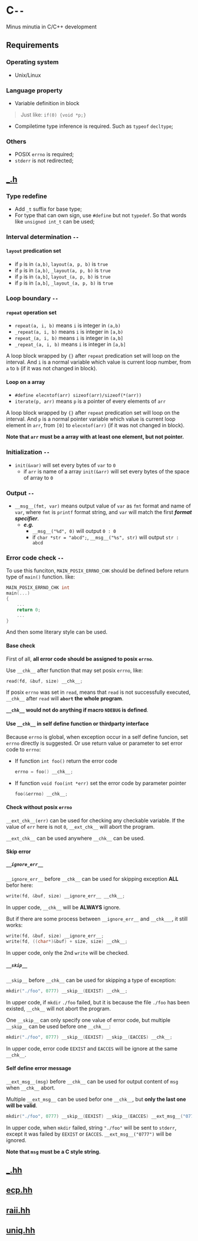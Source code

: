 # C```--```
Minus minutia in C/C++ development

## Requirements

### Operating system

- Unix/Linux

### Language property

- Variable definition in block
> Just like: ```if(0) {void *p;}```
- Compiletime type inference is required. Such as ```typeof``` ```decltype```;

### Others

- POSIX ```errno``` is required;
- ```stderr``` is not redirected;

## [_.h](_.h)

### Type redefine

- Add ```_t``` suffix for base type;
- For type that can own sign, use ```#define``` but not ```typedef```.
So that words like ```unsigned int_t``` can be used;

### Interval determination ```--```

#### ```layout``` predication set

- if ```p``` is in ```(a,b)```, ```layout(a, p, b)``` is ```true```
- if ```p``` is in ```[a,b)```, ```_layout(a, p, b)``` is ```true```
- if ```p``` is in ```(a,b]```, ```layout_(a, p, b)``` is ```true```
- if ```p``` is in ```[a,b]```, ```_layout_(a, p, b)``` is ```true```

### Loop boundary ```--```

#### ```repeat``` operation set

- ```repeat(a, i, b)``` means ```i``` is integer in ```(a,b)```
- ```_repeat(a, i, b)``` means ```i``` is integer in ```[a,b)```
- ```repeat_(a, i, b)``` means ```i``` is integer in ```(a,b]```
- ```_repeat_(a, i, b)``` means ```i``` is integer in ```[a,b]```

A loop block wrapped by ```{}``` after ```repeat``` predication set will loop on the interval.
And ```i``` is a normal variable which value is current loop number, from ```a``` to ```b```
(if it was not changed in block).

#### Loop on a array

- ```#define elecntof(arr) sizeof(arr)/sizeof(*(arr))```
- ```iterate(p, arr)``` means ```p``` is a pointer of every elements of ```arr```

A loop block wrapped by ```{}``` after ```repeat``` predication set will loop on the interval.
And ```p``` is a normal pointer variable which value is current loop element in ```arr```,
from ```[0]``` to ```elecntof(arr)```
(if it was not changed in block).

**Note that ```arr``` must be a array with at least one element, but not pointer.**

### Initialization ```--```

- ```init(&var)``` will set every bytes of ```var``` to ```0```
	- if ```arr``` is name of a array ```init(&arr)``` will set every bytes of the space of array to ```0```

### Output ```--```

- ```__msg__(fmt, var)``` means output value of ```var``` as ```fmt``` format and name of ```var```,
where ```fmt``` is ```printf``` format string, and ```var``` will match the first ***format specifier***.  
	- ***e.g.***
		- ```__msg__("%d", 0)``` will output ```0 : 0```
		- if ```char *str = "abcd";```, ```__msg__("%s", str)``` will output ```str : abcd```

<!-- ?{?

### ```enum``` operation ```--```

?}? -->

### Error code check ```--```

To use this funciton,
```MAIN_POSIX_ERRNO_CHK``` should be defined before return type of ```main()``` function.
like:

```c
MAIN_POSIX_ERRNO_CHK int
main(...)
{
	...
	return 0;
	...
}
```

And then some literary style can be used.

#### Base check

First of all, **all error code should be assigned to posix ```errno```**.

Use ```__chk__``` after function that may set posix ```errno```, like:

```c
read(fd, &buf, size) __chk__;
```

If posix ```errno``` was set in ```read```, means that ```read``` is not successfully executed,
```__chk__``` after ```read``` will **```abort``` the whole program**.

**```__chk__``` would not do anything if macro ```NDEBUG``` is defined**.

#### Use ```__chk__``` in self define function or thirdparty interface

Because ```errno``` is global, when exception occur in a self define funcion,
set ```errno``` directly is suggested.
Or use return value or parameter to set error code to ```errno```:

- If function ```int foo()``` return the error code
	```c
	errno = foo() __chk__;
	```
- If function ```void foo(int *err)``` set the error code by parameter pointer
	```c
	foo(&errno) __chk__;
	```

#### Check without posix ```errno```

```__ext_chk__(err)``` can be used for checking any checkable variable.
If the value of ```err``` here is not ```0```, ```__ext_chk__``` will abort the program.

```__ext_chk__``` can be used anywhere ```__chk__``` can be used.

#### Skip error

##### ```__ignore_err__```

```__ignore_err__``` before ```__chk__``` can be used for skipping exception **ALL** befor here:

```c
write(fd, &buf, size) __ignore_err__ __chk__;
```

In upper code, ```__chk__``` will be **ALWAYS** ignore.

But if there are some process between ```__ignore_err__``` and ```__chk___```,
it still works:

```c
write(fd, &buf, size) __ignore_err__;
write(fd, ((char*)&buf) + size, size) __chk__;
```

In upper code, only the 2nd ```write``` will be checked.

##### ```__skip__```

```__skip__``` before ```__chk__``` can be used for skipping a type of exception:

```c
mkdir("./foo", 0777) __skip__(EEXIST) __chk__;
```
In upper code, if ```mkdir``` ```./foo``` failed,
but it is because the file ```./foo``` has been existed, ```__chk__``` will not abort the program.

One ```__skip__``` can only specify one value of error code,
but multiple ```__skip__``` can be used before one ```__chk___```:

```c
mkdir("./foo", 0777) __skip__(EEXIST) __skip__(EACCES) __chk__;
```

In upper code, error code ```EEXIST``` and ```EACCES``` will be ignore at the same ```__chk__```.

#### Self define error message

```__ext_msg__(msg)``` before ```__chk__``` can be used for output content of ```msg```
when ```__chk__``` abort.

Multiple ```__ext_msg__``` can be used befor one ```__chk__```,
but **only the last one will be valid**.

```c
mkdir("./foo", 0777) __skip__(EEXIST) __skip__(EACCES) __ext_msg__("0777") __ext_msg__("./foo") __chk__;
```

In upper code, when ```mkdir``` failed, string ```"./foo"``` will be sent to ```stderr```,
except it was failed by ```EEXIST``` or ```EACCES```. ```__ext_msg__("0777")``` will be ignored.

**Note that ```msg``` must be a C style string.**

## [_.hh](_.hh)
## [ecp.hh](ecp.hh)
## [raii.hh](raii.hh)
## [uniq.hh](uniq.hh)
